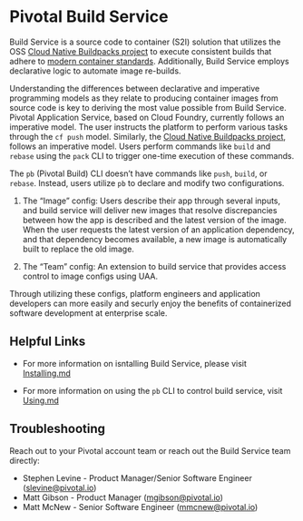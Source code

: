 # Pivotal Build Service

Build Service is a source code to container (S2I) solution that utilizes the OSS [Cloud Native Buildpacks project](http://buildpacks.io) to execute consistent builds that adhere to [modern container standards](
https://github.com/opencontainers/image-spec/blob/master/spec.md).  Additionally, Build Service employs declarative logic to automate image re-builds.

Understanding the differences between declarative and imperative programming models as they relate to producing container images from source code is key to deriving the most value possible from Build Service.  Pivotal Application Service, based on Cloud Foundry, currently follows an imperative model.  The user instructs the platform to perform various tasks through the `cf push` model.  Similarly, the [Cloud Native Buildpacks project](http://buildpacks.io), follows an imperative model.  Users perform commands like `build` and `rebase` using the `pack` CLI to trigger one-time execution of these commands.

The `pb` (Pivotal Build) CLI doesn’t have commands like `push`, `build`, or `rebase`.  Instead, users utilize `pb` to declare and modify two configurations.  

1) The “Image” config:  Users describe their app through several inputs, and build service will deliver new images that resolve discrepancies between how the app is described and the latest version of the image. When the user requests the latest version of an application dependency, and that dependency becomes available, a new image is automatically built to replace the old image.

2) The “Team” config:   An extension to build service that provides access control to image configs using UAA.

Through utilizing these configs, platform engineers and application developers can more easily and securly enjoy the benefits of containerized software development at enterprise scale.  

## Helpful Links

* For more information on isntalling Build Service, please visit [Installing.md](https://github.com/pivotal-cf/docs-build-service/blob/master/installing.md)

* For more information on using the `pb` CLI to control build service, visit [Using.md](https://github.com/pivotal-cf/docs-build-service/blob/master/using.md)   

## Troubleshooting

Reach out to your Pivotal account team or reach out the Build Service team directly:

* Stephen Levine - Product Manager/Senior Software Engineer (slevine@pivotal.io)
* Matt Gibson - Product Manager (mgibson@pivotal.io)
* Matt McNew - Senior Software Engineer (mmcnew@pivotal.io)
